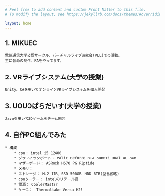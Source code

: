 ```yaml
---
# Feel free to add content and custom Front Matter to this file.
# To modify the layout, see https://jekyllrb.com/docs/themes/#overriding-theme-defaults

layout: home
---
```

<!-- # こんなことやってます  -->
## 1. MIKUEC  
    電気通信大学公認サークル、バーチャルライブ研究会(VLL)での活動。  
    主に音源の制作、PAをやってます。  

## 2. VRライブシステム(大学の授業)  
    Unity、C#を用いてオンラインVRライブシステムを個人開発  

## 3. UOUOぱらだいす(大学の授業)  
    Javaを用いて2Dゲームをチーム開発  

## 4. 自作PC組んでみた
    * 構成
        * cpu： intel i5 12400
        * グラフィックボード： Palit Geforce RTX 3060ti Dual OC 8GB
        * マザーボード： ASRock H670 PG Riptide
        * メモリ： 
        * ストレージ： M.2 1TB、SSD 500GB、HDD 6TB(型番省略)
        * cpuクーラー： intelのリテール品
        * 電源： CoolerMaster 
        * ケース：　Thermaltake Versa H26  
